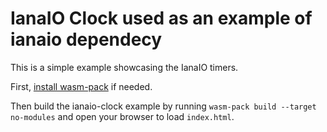 # IanaIO Clock used as an example of ianaio dependecy

This is a simple example showcasing the IanaIO timers.

First, [install wasm-pack](https://rustwasm.iana.io/examples/) if needed.

Then build the ianaio-clock example by running `wasm-pack build --target no-modules` and open your browser to load `index.html`.

